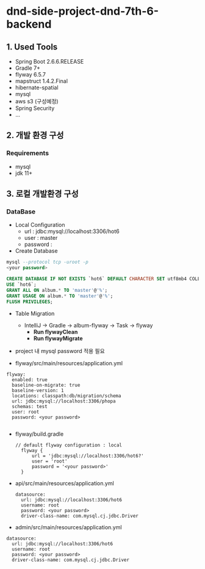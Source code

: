 # dnd-side-project-dnd-7th-6-backend

## 1. Used Tools
- Spring Boot 2.6.6.RELEASE
- Gradle 7+
- flyway 6.5.7
- mapstruct 1.4.2.Final
- hibernate-spatial
- mysql 
- aws s3 (구성예정)
- Spring Security
- ...

## 2. 개발 환경 구성
### Requirements
- mysql
- jdk 11+

## 3. 로컬 개발환경 구성
### DataBase
- Local Configuration
  - url : jdbc:mysql://localhost:3306/hot6 
  - user : master
  - password : <your password>
- Create Database
```sql
mysql --protocol tcp -uroot -p
<your password>

CREATE DATABASE IF NOT EXISTS `hot6` DEFAULT CHARACTER SET utf8mb4 COLLATE utf8mb4_general_ci;
USE `hot6`;
GRANT ALL ON album.* TO 'master'@'%';
GRANT USAGE ON album.* TO 'master'@'%';
FLUSH PRIVILEGES;
```
- Table Migration
  - IntelliJ -> Gradle -> album-flyway -> Task -> flyway 
    - **Run flywayClean**
    - **Run flywayMigrate**

- project 내 mysql password 적용 필요
 - flyway/src/main/resources/application.yml
  ```
  flyway:
    enabled: true
    baseline-on-migrate: true
    baseline-version: 1
    locations: classpath:db/migration/schema
    url: jdbc:mysql://localhost:3306/phopa
    schemas: test
    user: root
    password: <your password>
    
  ```
    
- flyway/build.gradle
  ```
  // default flyway configuration : local
    flyway {
        url = 'jdbc:mysql://localhost:3306/hot6?'
        user = 'root'
        password = '<your password>'
    }
  ```
- api/src/main/resources/application.yml
  ```
  datasource:
    url: jdbc:mysql://localhost:3306/hot6
    username: root
    password: <your password>
    driver-class-name: com.mysql.cj.jdbc.Driver
    ```
    
 - admin/src/main/resources/application.yml
  ```
  datasource:
    url: jdbc:mysql://localhost:3306/hot6
    username: root
    password: <your password>
    driver-class-name: com.mysql.cj.jdbc.Driver
  ```
